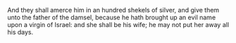 And they shall amerce him in an hundred shekels of silver, and give them unto the father of the damsel, because he hath brought up an evil name upon a virgin of Israel: and she shall be his wife; he may not put her away all his days.
